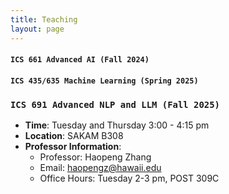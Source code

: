 ```yaml
---
title: Teaching
layout: page
---
```


#### `ICS 661 Advanced AI (Fall 2024)`
#### `ICS 435/635 Machine Learning (Spring 2025)`
### `ICS 691 Advanced NLP and LLM (Fall 2025)`

- **Time**: Tuesday and Thursday 3:00 - 4:15 pm
- **Location**:   SAKAM B308
- **Professor Information**: 
  - Professor: Haopeng Zhang 
  - Email: haopengz@hawaii.edu
  - Office Hours: Tuesday 2-3 pm, POST 309C


<!--   - TA: Christoph Haring 
  - Email: charing@hawaii.edu
  - Office Hours: Friday 11-12:30, POST 303C
- **Prerequisites**
  - Programming in Python
  - ICS 235 Machine Learning Methods
- **Topics**: 
  - Statistical Machine Learning: Supervised, Unsupervised, regression, Bayesian
  - Deep Learning: NN, vision, NLP, diffusion, RL
- **Syllabus**: <a href="https://docs.google.com/document/d/1C6cp5uoKMmVxb7rLkaFB7VUB31MGUUh0V5lbyxmN_tU/edit?usp=sharing" target="_blank">syllabus</a>
- **Schedule**: <a href="https://docs.google.com/spreadsheets/d/1IFl1YT_RGwHYZGlF5kFqKpIy8dBpD-BHsWU7dUMv6Mw/edit?usp=sharing" target="_blank">schedule</a>
- **Assignment/Announcement**: <a href="https://laulima.hawaii.edu/portal/site/MAN.83602.202530" target="_blank">Laulima 435</a>, <a href="https://laulima.hawaii.edu/portal/site/MAN.86260.202530" target="_blank">Laulima 635</a> -->



<!-- ### Teaching Assistant

`Winter 2022` Deep Learning

`Fall 2021, Spring 2021` Database Systems

`Fall 2019, Fall 2020` Theory and Structure of Databases
 
`Spring 2020` Complexity and Analysis of Data Structures and Algorithms

`Spring 2017, Fall 2017` Semiconductor Devices
 -->

<!-- ## Awards

* Graduate Group in Computer Science (GGCS) Research Fellowship (2023)
* FSU Travel Award (2020)
* Adelaide D. Wilson Graduate Fellowship Endowment Fund (2019)
* Russell E. Berthold Scholarship (2016)
* Dean's List (2015,2016)


## Services

### Program Committee & Reviewers
* AAAI 21/22, KDD 23/24, EACL 23, ACL 23, IJCNN 23/24, EMNLP 23, SDM 24, NAACL 24, ACL Rolling Review, NewSumm 23, CODI 24

* IEEE Transactions on Big Data
* IEEE/ACM Transactions on Audio, Speech, and Language Processing
* Artificial Intelligence Review
* Computer Speech & Language
* PeerJ Computer Science -->